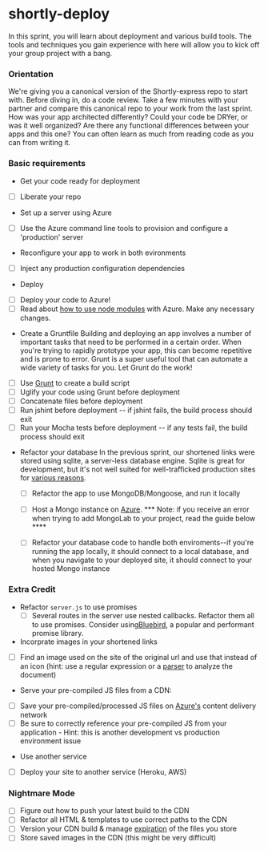 shortly-deploy
==============

In this sprint, you will learn about deployment and various build tools. The tools and techniques you gain experience with here will allow you to kick off your group project with a bang.

### Orientation

We're giving you a canonical version of the Shortly-express repo to start with. Before diving in, do a code review. Take a few minutes with your partner and compare this canonical repo to your work from the last sprint. How was your app architected differently? Could your code be DRYer, or was it well organized? Are there any functional differences between your apps and this one? You can often learn as much from reading code as you can from writing it.

### Basic requirements

- Get your code ready for deployment
 * [ ] Liberate your repo

- Set up a server using Azure
 * [ ] Use the Azure command line tools to provision and configure a 'production' server

- Reconfigure your app to work in both evironments
 * [ ] Inject any production configuration dependencies

- Deploy
 * [ ] Deploy your code to Azure!
 * [ ] Read about [how to use node modules](http://www.windowsazure.com/en-us/documentation/articles/nodejs-use-node-modules-windows-azure-apps/) with Azure. Make any necessary changes.

- Create a Gruntfile
Building and deploying an app involves a number of important tasks that need to be performed in a certain order. When you're trying to rapidly prototype your app, this can become repetitive and is prone to error. Grunt is a super useful tool that can automate a wide variety of tasks for you. Let Grunt do the work!
 * [ ] Use [Grunt](http://gruntjs.com/) to create a build script
 * [ ] Uglify your code using Grunt before deployment
 * [ ] Concatenate files before deployment
 * [ ] Run jshint before deployment -- if jshint fails, the build process should exit
 * [ ] Run your Mocha tests before deployment -- if any tests fail, the build process should exit

- Refactor your database
In the previous sprint, our shortened links were stored using sqlite, a server-less database engine. Sqlite is great for development, but it's not well suited for well-trafficked production sites for [various reasons](http://stackoverflow.com/questions/913067/sqlite-as-a-production-database-for-a-low-traffic-site).
  * [ ] Refactor the app to use MongoDB/Mongoose, and run it locally
  * [ ] Host a Mongo instance on [Azure](http://www.windowsazure.com/en-us/documentation/articles/store-mongolab-web-sites-nodejs-store-data-mongodb/). *** Note: if you receive an error when trying to add MongoLab to your project, read the guide below ****
  * [ ] Refactor your database code to handle both enviroments--if you're running the app locally, it should connect to a local database, and when you navigate to your deployed site, it should connect to your hosted Mongo instance


### Extra Credit

- Refactor `server.js` to use promises
  * [ ] Several routes in the server use nested callbacks. Refactor them all to use promises. Consider using[Bluebird](https://github.com/petkaantonov/bluebird), a popular and performant promise library.

- Incorprate images in your shortened links
 * [ ] Find an image used on the site of the original url and use that instead of an icon (hint: use a regular expression or a [parser](http://stackoverflow.com/questions/7977945/html-parser-on-nodejs) to analyze the document)

- Serve your pre-compiled JS files from a CDN:
 * [ ] Save your pre-compiled/processed JS files on [Azure's](http://www.windowsazure.com/en-us/documentation/articles/cdn-how-to-use/) content delivery network
 * [ ] Be sure to correctly reference your pre-compiled JS from your application - Hint: this is another development vs production environment issue

- Use another service
 * [ ] Deploy your site to another service (Heroku, AWS)

### Nightmare Mode

  * [ ] Figure out how to push your latest build to the CDN
  * [ ] Refactor all HTML & templates to use correct paths to the CDN
  * [ ] Version your CDN build & manage [expiration](http://msdn.microsoft.com/en-us/library/gg680306.aspx)  of the files you store
  * [ ] Store saved images in the CDN (this might be very difficult)
